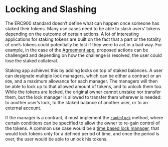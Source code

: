 # Locking and Slashing

The ERC900 standard doesn’t define what can happen once someone has staked their tokens. Many use cases need to be able to slash users’ tokens 
depending on the outcome of certain actions. A lot of interesting applications for staking tokens are built on the fact that a part or the 
totality of one’s tokens could potentially be lost if they were to act in a bad way. For example, in the case of the [Agreement app](https://github.com/aragon/aragon-apps/tree/master/apps/agreement), 
proposed actions can be challenged and depending on how the challenge is resolved, the user could lose the staked collateral.

Staking app achieves this by adding locks on top of staked balances. A user can designate multiple lock managers, which can be either a contract 
or an `EOA`, and a maximum allowance for each manager. The managers will then be able to lock up to that allowed amount of tokens, and to unlock 
them too. While the tokens are locked, the original owner cannot unstake nor transfer them, but the lock manager is allowed to transfer them 
wherever is needed: to another user’s lock, to the staked balance of another user, or to an external account.

If the manager is a contract, it must implement the [`canUnlock`](../../contracts/locking/ILockManager.sol#L11) method, where certain conditions 
can be specified to allow the owner to re-gain control of the tokens. A common use case would be a [time based lock manager](../../contracts/locking/TimeLockManager.sol), 
that would lock tokens only for a defined period of time, and once the period is over, the user would be able to unlock his tokens.
